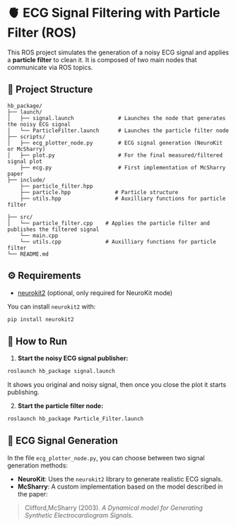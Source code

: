 # 🫀 ECG Signal Filtering with Particle Filter (ROS)

This ROS project simulates the generation of a noisy ECG signal and applies a **particle filter** to clean it. It is composed of two main nodes that communicate via ROS topics.

## 📁 Project Structure

```
hb_package/
├── launch/
│   ├── signal.launch              # Launches the node that generates the noisy ECG signal
│   └── ParticleFilter.launch      # Launches the particle filter node
├── scripts/
│   ├── ecg_plotter_node.py        # ECG signal generation (NeuroKit or McSharry)
│   ├── plot.py                    # For the final measured/filtered signal plot
    ├── ecg.py                     # First implementation of McSharry paper
├── include/
    ├── particle_filter.hpp       
    ├── particle.hpp              # Particle structure
    ├── utils.hpp                 # Auxilliary functions for particle filter

├── src/
│   └── particle_filter.cpp    # Applies the particle filter and publishes the filtered signal
    └── main.cpp
    └── utils.cpp              # Auxilliary functions for particle filter 
└── README.md
```

## ⚙️ Requirements

- [neurokit2](https://neurokit2.readthedocs.io/) (optional, only required for NeuroKit mode)

You can install `neurokit2` with:

```bash
pip install neurokit2
```

## 🚀 How to Run

1. **Start the noisy ECG signal publisher:**

```bash
roslaunch hb_package signal.launch
```
It shows you original and noisy signal, then once you close the plot it starts publishing.

2. **Start the particle filter node:**

```bash
roslaunch hb_package Particle_Filter.launch
```

## 🧠 ECG Signal Generation

In the file `ecg_plotter_node.py`, you can choose between two signal generation methods:

- **NeuroKit**: Uses the `neurokit2` library to generate realistic ECG signals.
- **McSharry**: A custom implementation based on the model described in the paper:

> Clifford,McSharry (2003). *A Dynamical model for Generating Synthetic Electrocardiogram Signals*.





